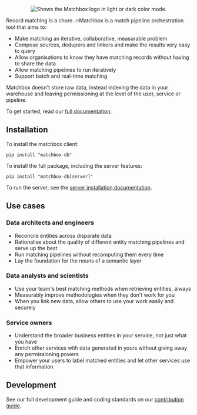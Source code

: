 <p align="center">
    <picture>
      <source media="(prefers-color-scheme: dark)" srcset="https://raw.githubusercontent.com/uktrade/matchbox/refs/heads/main/docs/assets/matchbox-logo-dark.svg">
      <source media="(prefers-color-scheme: light)" srcset="https://raw.githubusercontent.com/uktrade/matchbox/refs/heads/main/docs/assets/matchbox-logo-light.svg">
      <img alt="Shows the Matchbox logo in light or dark color mode." src="https://raw.githubusercontent.com/uktrade/matchbox/refs/heads/main/docs/assets/matchbox-logo-light.svg">
    </picture>
</p>

Record matching is a chore. 🔥Matchbox is a match pipeline orchestration tool that aims to:

* Make matching an iterative, collaborative, measurable problem
* Compose sources, dedupers and linkers and make the results very easy to query
* Allow organisations to know they have matching records without having to share the data
* Allow matching pipelines to run iteratively
* Support batch and real-time matching 

Matchbox doesn't store raw data, instead indexing the data in your warehouse and leaving permissioning at the level of the user, service or pipeline.

To get started, read our [full documentation](https://uktrade.github.io/matchbox/).

## Installation

To install the matchbox client:

```shell
pip install "matchbox-db"
```

To install the full package, including the server features:

```shell
pip install "matchbox-db[server]"
```

To run the server, see the [server installation documentation](https://uktrade.github.io/matchbox/server/install/).

## Use cases

### Data architects and engineers

* Reconcile entities across disparate data
* Rationalise about the quality of different entity matching pipelines and serve up the best
* Run matching pipelines without recomputing them every time
* Lay the foundation for the nouns of a semantic layer

### Data analysts and scientists

* Use your team's best matching methods when retrieving entities, always
* Measurably improve methodologies when they don't work for you
* When you link new data, allow others to use your work easily and securely

### Service owners

* Understand the broader business entities in your service, not just what you have
* Enrich other services with data generated in yours without giving away any permissioning powers
* Empower your users to label matched entities and let other services use that information

## Development

See our full development guide and coding standards on our [contribution guide](https://uktrade.github.io/matchbox/contributing/).
